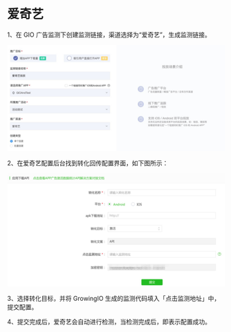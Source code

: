 # 爱奇艺

1、在 GIO 广告监测下创建监测链接，渠道选择为“爱奇艺”，生成监测链接。

![](../../.gitbook/assets/image%20%28387%29.png)

2、在爱奇艺配置后台找到转化回传配置界面，如下图所示：

![](../../.gitbook/assets/image%20%28238%29.png)

3、选择转化目标，并将 GrowingIO 生成的监测代码填入「点击监测地址」中，提交配置。

4、提交完成后，爱奇艺会自动进行检测，当检测完成后，即表示配置成功。

